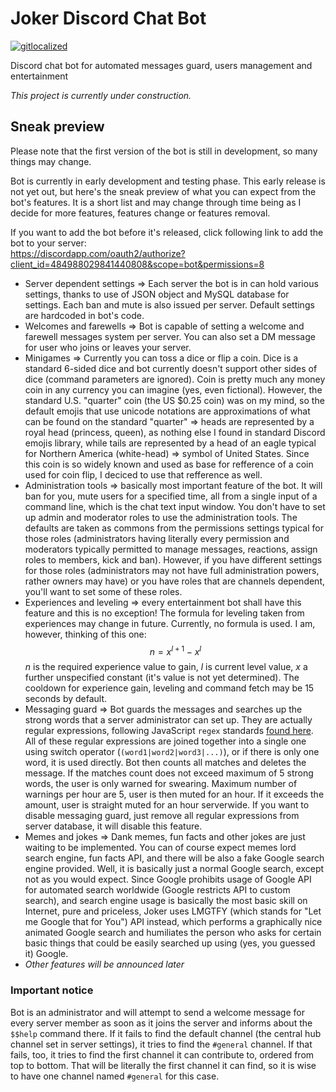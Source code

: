 # Joker Discord Chat Bot
[![gitlocalized ](https://gitlocalize.com/repo/3908/whole_project/badge.svg)](https://gitlocalize.com/repo/3908/whole_project?utm_source=badge)

Discord chat bot for automated messages guard, users management and entertainment 

_This project is currently under construction._

## Sneak preview
Please note that the first version of the bot is still in development, so many things may change.

Bot is currently in early development and testing phase. This early release is not yet out,
but here's the sneak preview of what you can expect from the bot's features. It is a short list
and may change through time being as I decide for more features, features change or features removal.

If you want to add the bot before it's released, click following link to add the bot to your server:  
https://discordapp.com/oauth2/authorize?client_id=484988029841440808&scope=bot&permissions=8

  * Server dependent settings => Each server the bot is in can hold various settings, thanks
    to use of JSON object and MySQL database for settings. Each ban and mute is also issued
    per server. Default settings are hardcoded in bot's code.
  * Welcomes and farewells => Bot is capable of setting a welcome and farewell messages system
    per server. You can also set a DM message for user who joins or leaves your server.
  * Minigames => Currently you can toss a dice or flip a coin. Dice is a standard 6-sided dice
    and bot currently doesn't support other sides of dice (command parameters are ignored).
    Coin is pretty much any money coin in any currency you can imagine (yes, even fictional).
    However, the standard U.S. "quarter" coin (the US $0.25 coin) was on my mind, so the
    default emojis that use unicode notations are approximations of what can be found on the
    standard "quarter" => heads are represented by a royal head (princess, queen), as nothing
    else I found in standard Discord emojis library, while tails are represented by a head of
    an eagle typical for Northern America (white-head) => symbol of United States. Since this
    coin is so widely known and used as base for refference of a coin used for coin flip,
    I deciced to use that refference as well.
  * Administration tools => basically most important feature of the bot. It will ban for you,
    mute users for a specified time, all from a single input of a command line, which is the
    chat text input window. You don't have to set up admin and moderator roles to use the
    administration tools. The defaults are taken as commons from the permissions settings
    typical for those roles (administrators having literally every permission and moderators
    typically permitted to manage messages, reactions, assign roles to members, kick and ban).
    However, if you have different settings for those roles (administrators may not have full
    administration powers, rather owners may have) or you have roles that are channels
    dependent, you'll want to set some of these roles.
  * Experiences and leveling => every entertainment bot shall have this feature and this is
    no exception! The formula for leveling taken from experiences may change in future.
    Currently, no formula is used. I am, however, thinking of this one:
    $$n = x^{l + 1} - x^l$$
    $n$ is the required experience value to gain, $l$ is current level value, $x$ a further
    unspecified constant (it's value is not yet determined). The cooldown for experience gain,
    leveling and command fetch may be 15 seconds by default.
  * Messaging guard => Bot guards the messages and searches up the strong words that a server
    administrator can set up. They are actually regular expressions, following JavaScript `regex`
    standards [found here](https://developer.mozilla.org/en-US/docs/Web/JavaScript/Guide/Regular_Expressions).
    All of these regular expressions are joined together into a single one using switch operator
    (`(word1|word2|word3|...)`), or if there is only one word, it is used directly. Bot then counts all
    matches and deletes the message. If the matches count does not exceed maximum of 5 strong words, the
    user is only warned for swearing. Maximum number of warnings per hour are 5, user is then muted for
    an hour. If it exceeds the amount, user is straight muted for an hour serverwide. If you want to disable
    messaging guard, just remove all regular expressions from server database, it will disable this feature.
  * Memes and jokes => Dank memes, fun facts and other jokes are just waiting to be implemented.
    You can of course expect memes lord search engine, fun facts API, and there will be also
    a fake Google search engine provided. Well, it is basically just a normal Google search,
    except not as you would expect. Since Google prohibits usage of Google API for automated
    search worldwide (Google restricts API to custom search), and search engine usage is basically
    the most basic skill on Internet, pure and priceless, Joker uses LMGTFY (which stands for
    "Let me Google that for You") API instead, which performs a graphically nice animated Google
    search and humiliates the person who asks for certain basic things that could be easily
    searched up using (yes, you guessed it) Google.
  * _Other features will be announced later_

### Important notice
Bot is an administrator and will attempt to send a welcome message for every server member
as soon as it joins the server and informs about the `$$help` command there. If it fails
to find the default channel (the central hub channel set in server settings), it tries
to find the `#general` channel. If that fails, too, it tries to find the first channel
it can contribute to, ordered from top to bottom. That will be literally the first channel
it can find, so it is wise to have one channel named `#general` for this case.
